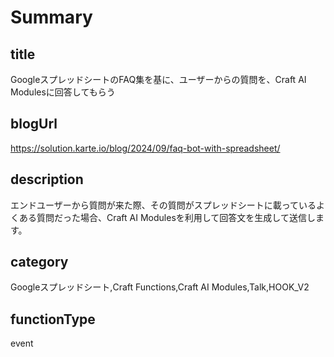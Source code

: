 # Summary

## title

GoogleスプレッドシートのFAQ集を基に、ユーザーからの質問を、Craft AI Modulesに回答してもらう

## blogUrl

https://solution.karte.io/blog/2024/09/faq-bot-with-spreadsheet/

## description

エンドユーザーから質問が来た際、その質問がスプレッドシートに載っているよくある質問だった場合、Craft AI Modulesを利用して回答文を生成して送信します。

## category

Googleスプレッドシート,Craft Functions,Craft AI Modules,Talk,HOOK_V2

## functionType

event